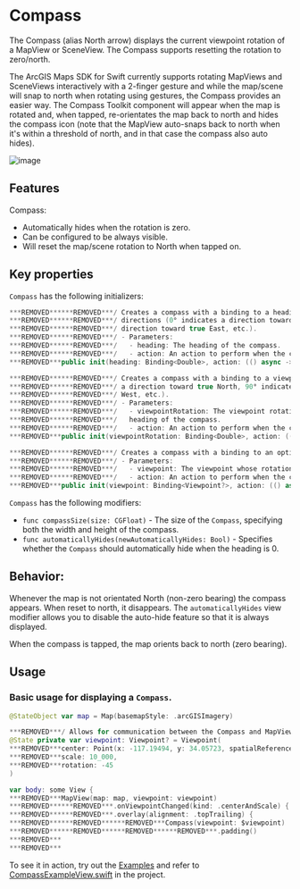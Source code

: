 # Compass

The Compass (alias North arrow) displays the current viewpoint rotation of a MapView or SceneView. The Compass supports resetting the rotation to zero/north.

The ArcGIS Maps SDK for Swift currently supports rotating MapViews and SceneViews interactively with a 2-finger gesture and while the map/scene will snap to north when rotating using gestures, the Compass provides an easier way. The Compass Toolkit component will appear when the map is rotated and, when tapped, re-orientates the map back to north and hides the compass icon (note that the MapView auto-snaps back to north when it's within a threshold of north, and in that case the compass also auto hides).

![image](https:***REMOVED***user-images.githubusercontent.com/3998072/202810369-a0b82778-77d4-404e-bebf-1a84841fbb1b.png)

## Features

Compass:

- Automatically hides when the rotation is zero.
- Can be configured to be always visible.
- Will reset the map/scene rotation to North when tapped on.

## Key properties

`Compass` has the following initializers:

```swift
***REMOVED******REMOVED***/ Creates a compass with a binding to a heading based on compass
***REMOVED******REMOVED***/ directions (0° indicates a direction toward true North, 90° indicates a
***REMOVED******REMOVED***/ direction toward true East, etc.).
***REMOVED******REMOVED***/ - Parameters:
***REMOVED******REMOVED***/   - heading: The heading of the compass.
***REMOVED******REMOVED***/   - action: An action to perform when the compass is tapped.
***REMOVED***public init(heading: Binding<Double>, action: (() async -> Void)? = nil)
```

```swift
***REMOVED******REMOVED***/ Creates a compass with a binding to a viewpoint rotation (0° indicates
***REMOVED******REMOVED***/ a direction toward true North, 90° indicates a direction toward true
***REMOVED******REMOVED***/ West, etc.).
***REMOVED******REMOVED***/ - Parameters:
***REMOVED******REMOVED***/   - viewpointRotation: The viewpoint rotation whose value determines the
***REMOVED******REMOVED***/   heading of the compass.
***REMOVED******REMOVED***/   - action: An action to perform when the compass is tapped.
***REMOVED***public init(viewpointRotation: Binding<Double>, action: (() async -> Void)? = nil)
```

```swift
***REMOVED******REMOVED***/ Creates a compass with a binding to an optional viewpoint.
***REMOVED******REMOVED***/ - Parameters:
***REMOVED******REMOVED***/   - viewpoint: The viewpoint whose rotation determines the heading of the compass.
***REMOVED******REMOVED***/   - action: An action to perform when the compass is tapped.
***REMOVED***public init(viewpoint: Binding<Viewpoint?>, action: (() async -> Void)? = nil)
```

`Compass` has the following modifiers:

- `func compassSize(size: CGFloat)` - The size of the `Compass`, specifying both the width and height of the compass.
- `func automaticallyHides(newAutomaticallyHides: Bool)` - Specifies whether the ``Compass`` should automatically hide when the heading is 0.

## Behavior:

Whenever the map is not orientated North (non-zero bearing) the compass appears. When reset to north, it disappears. The `automaticallyHides` view modifier allows you to disable the auto-hide feature so that it is always displayed.

When the compass is tapped, the map orients back to north (zero bearing).

## Usage

### Basic usage for displaying a `Compass`.

```swift
@StateObject var map = Map(basemapStyle: .arcGISImagery)

***REMOVED***/ Allows for communication between the Compass and MapView or SceneView.
@State private var viewpoint: Viewpoint? = Viewpoint(
***REMOVED***center: Point(x: -117.19494, y: 34.05723, spatialReference: .wgs84),
***REMOVED***scale: 10_000,
***REMOVED***rotation: -45
)

var body: some View {
***REMOVED***MapView(map: map, viewpoint: viewpoint)
***REMOVED******REMOVED***.onViewpointChanged(kind: .centerAndScale) { viewpoint = $0 ***REMOVED***
***REMOVED******REMOVED***.overlay(alignment: .topTrailing) {
***REMOVED******REMOVED******REMOVED***Compass(viewpoint: $viewpoint)
***REMOVED******REMOVED******REMOVED******REMOVED***.padding()
***REMOVED***
***REMOVED***
```

To see it in action, try out the [Examples](../../Examples/Examples) and refer to [CompassExampleView.swift](../../Examples/Examples/CompassExampleView.swift) in the project.
